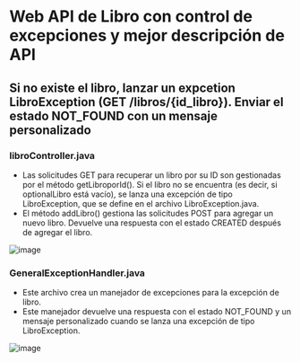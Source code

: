 # Web API de Libro con control de excepciones y mejor descripción de API

## Si no existe el libro, lanzar un expcetion LibroException (GET /libros/{id_libro}). Enviar el estado NOT_FOUND con un mensaje personalizado

### libroController.java
- Las solicitudes GET para recuperar un libro por su ID son gestionadas por el método getLibroporId(). Si el libro no se encuentra (es decir, si optionalLibro está vacío), se lanza una excepción de tipo LibroException, que se define en el archivo LibroException.java.
- El método addLibro() gestiona las solicitudes POST para agregar un nuevo libro. Devuelve una respuesta con el estado CREATED después de agregar el libro.

![image](https://github.com/123bry/deberLibroApi-/assets/99741524/3d8e1369-cbee-4ac0-88d0-7ff4bf0aaf2b)

### GeneralExceptionHandler.java
- Este archivo crea un manejador de excepciones para la excepción de libro.
- Este manejador devuelve una respuesta con el estado NOT_FOUND y un mensaje personalizado cuando se lanza una excepción de tipo LibroException.

![image](https://github.com/123bry/deberLibroApi-/assets/99741524/82358ee3-a17a-4a10-a413-2472c7c4b0c2)

